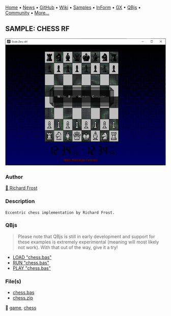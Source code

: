[Home](https://qb64.com) • [News](../../news.md) • [GitHub](https://github.com/QB64Official/qb64) • [Wiki](https://github.com/QB64Official/qb64/wiki) • [Samples](../../samples.md) • [InForm](../../inform.md) • [GX](../../gx.md) • [QBjs](../../qbjs.md) • [Community](../../community.md) • [More...](../../more.md)

## SAMPLE: CHESS RF

![screenshot.png](img/screenshot.png)

### Author

[🐝 Richard Frost](../richard-frost.md) 

### Description

```text
Eccentric chess implementation by Richard Frost.
```

### QBjs

> Please note that QBjs is still in early development and support for these examples is extremely experimental (meaning will most likely not work). With that out of the way, give it a try!

* [LOAD "chess.bas"](https://qbjs.org/index.html?src=https://qb64.com/samples/chess-rf/src/chess.bas)
* [RUN "chess.bas"](https://qbjs.org/index.html?mode=auto&src=https://qb64.com/samples/chess-rf/src/chess.bas)
* [PLAY "chess.bas"](https://qbjs.org/index.html?mode=play&src=https://qb64.com/samples/chess-rf/src/chess.bas)

### File(s)

* [chess.bas](src/chess.bas)
* [chess.zip](src/chess.zip)

🔗 [game](../game.md), [chess](../chess.md)
